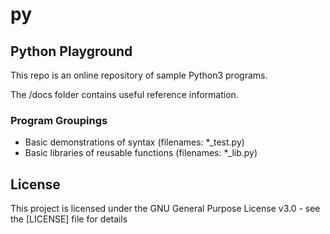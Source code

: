 # py

## Python Playground
This repo is an online repository of sample Python3 programs.

The /docs folder contains useful reference information.

### Program Groupings
- Basic demonstrations of syntax (filenames: *_test.py)
- Basic libraries of reusable functions (filenames: *_lib.py)

## License

This project is licensed under the GNU General Purpose License v3.0 - see the [LICENSE] file for details



